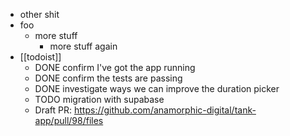- other shit
- foo
	- more stuff
		- more stuff again
- [[todoist]]
	- DONE confirm I've got the app running
	- DONE confirm the tests are passing
	- DONE investigate ways we can improve the duration picker
	- TODO migration with supabase
	- Draft PR: https://github.com/anamorphic-digital/tank-app/pull/98/files

